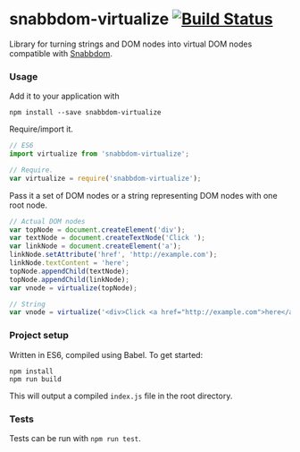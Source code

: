# snabbdom-virtualize [![Build Status](https://travis-ci.org/appcues/snabbdom-virtualize.svg?branch=master)](https://travis-ci.org/appcues/snabbdom-virtualize)

Library for turning strings and DOM nodes into virtual DOM nodes compatible with [Snabbdom](https://github.com/paldepind/snabbdom).

### Usage

Add it to your application with

```
npm install --save snabbdom-virtualize
```

Require/import it.
```javascript
// ES6
import virtualize from 'snabbdom-virtualize';

// Require.
var virtualize = require('snabbdom-virtualize');
```

Pass it a set of DOM nodes or a string representing DOM nodes with one root node.

```javascript
// Actual DOM nodes
var topNode = document.createElement('div');
var textNode = document.createTextNode('Click ');
var linkNode = document.createElement('a');
linkNode.setAttribute('href', 'http://example.com');
linkNode.textContent = 'here';
topNode.appendChild(textNode);
topNode.appendChild(linkNode);
var vnode = virtualize(topNode);

// String
var vnode = virtualize('<div>Click <a href="http://example.com">here</a>');
```

### Project setup

Written in ES6, compiled using Babel. To get started:

```
npm install
npm run build
```

This will output a compiled `index.js` file in the root directory.

### Tests

Tests can be run with `npm run test`.
